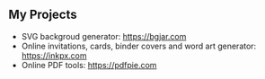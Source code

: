 My Projects
---
- SVG backgroud generator: https://bgjar.com
- Online invitations, cards, binder covers and word art generator: https://inkpx.com
- Online PDF tools: https://pdfpie.com
